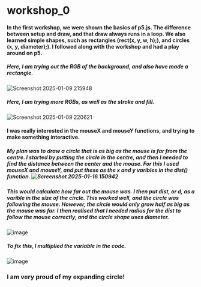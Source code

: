 # workshop_0

#### In the first workshop, we were shown the basics of p5.js. The difference between setup and draw, and that draw always runs in a loop. We also learned simple shapes, such as rectangles (rect(x, y, w, h);), and circles (x, y, diameter);). I followed along with the workshop and had a play around on p5. 

##### Here, I am trying out the RGB of the background, and also have made a rectangle.
![Screenshot 2025-01-09 215948](https://github.com/user-attachments/assets/4ab24925-6ebd-4fa9-b0fd-b3711b77ea26)

##### Here, I am trying more RGBs, as well as the stroke and fill.
![Screenshot 2025-01-09 220621](https://github.com/user-attachments/assets/18358a7c-6b7b-4811-84aa-e0fe4d18ed93)

#### I was really interested in the mouseX and mouseY functions, and trying to make something interactive. 
##### My plan was to draw a circle that is as big as the mouse is far from the centre. I started by putting the circle in the centre, and then I needed to find the distance between the center and the mouse. For this I used mouseX and mouseY, and put these as the x and y varibles in the dist() function. ![Screenshot 2025-01-16 150942](https://github.com/user-attachments/assets/2816036d-ce65-4952-a14b-359b5f2edbee)

##### This would calculate how far out the mouse was. I then put dist, or d, as a varible in the size of the circle. This worked well, and the circle was following the mouse. However, the circle would only grow half as big as the mouse was far. I then realised that I needed radius for the dist to follow the mouse correctly, and the circle shape uses diameter.
![image](https://github.com/user-attachments/assets/1512afe2-c783-4e99-844c-13c97db55ace)
##### To fix this, I multiplied the variable in the code.
![image](https://github.com/user-attachments/assets/06b4ebb5-bbbb-4762-b1bf-99b37535eb23)

### I am very proud of my expanding circle!


